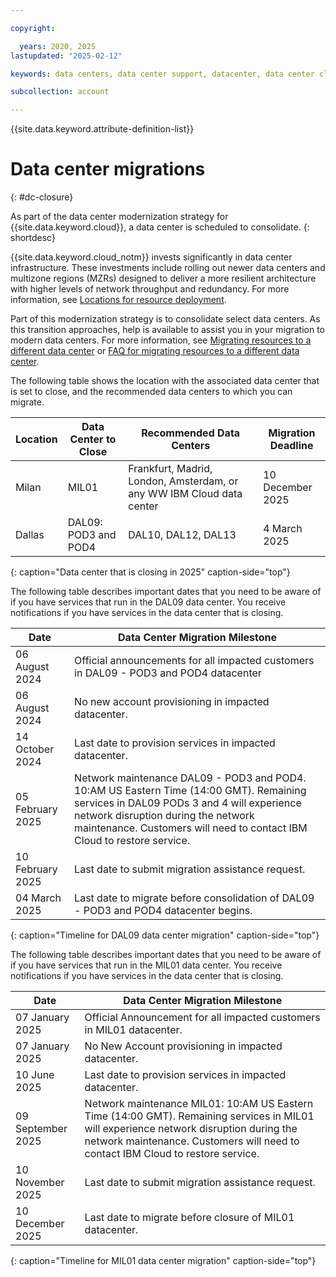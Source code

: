 ```yaml
---

copyright:

  years: 2020, 2025
lastupdated: "2025-02-12"

keywords: data centers, data center support, datacenter, data center closure

subcollection: account

---
```


{{site.data.keyword.attribute-definition-list}}

# Data center migrations
{: #dc-closure}

As part of the data center modernization strategy for {{site.data.keyword.cloud}}, a data center is scheduled to consolidate.
{: shortdesc}

{{site.data.keyword.cloud_notm}} invests significantly in data center infrastructure. These investments include rolling out newer data centers and multizone regions (MZRs) designed to deliver a more resilient architecture with higher levels of network throughput and redundancy. For more information, see [Locations for resource deployment](/docs/overview?topic=overview-locations).

Part of this modernization strategy is to consolidate select data centers. As this transition approaches, help is available to assist you in your migration to modern data centers. For more information, see [Migrating resources to a different data center](/docs/account?topic=account-migrate-data-center) or [FAQ for migrating resources to a different data center](/docs/account?topic=account-faqs-migrating-resources).

The following table shows the location with the associated data center that is set to close, and the recommended data centers to which you can migrate.

| Location | Data Center to Close |  Recommended Data Centers | Migration Deadline |
|----------|----------------------|---------------------------|--------------------|
| Milan    | MIL01                | Frankfurt, Madrid, London, Amsterdam, or any WW IBM Cloud data center | 10 December 2025 |
| Dallas   | DAL09: POD3 and POD4 | DAL10, DAL12, DAL13       | 4 March 2025       |
{: caption="Data center that is closing in 2025" caption-side="top"}

The following table describes important dates that you need to be aware of if you have services that run in the DAL09 data center. You receive notifications if you have services in the data center that is closing.

| Date             | Data Center Migration Milestone |
|------------------|---------------------------------|
| 06 August 2024   | Official announcements for all impacted customers in DAL09 - POD3 and POD4 datacenter |
| 06 August 2024   | No new account provisioning in impacted datacenter. |
| 14 October 2024  | Last date to provision services in impacted datacenter. |
| 05 February 2025 | Network maintenance DAL09 - POD3 and POD4. 10:AM US Eastern Time (14:00 GMT). Remaining services in DAL09 PODs 3 and 4 will experience network disruption during the network maintenance. Customers will need to contact IBM Cloud to restore service. |
| 10 February 2025 | Last date to submit migration assistance request. |
| 04 March 2025    | Last date to migrate before consolidation of DAL09 - POD3 and POD4 datacenter begins. |
{: caption="Timeline for DAL09 data center migration" caption-side="top"}


The following table describes important dates that you need to be aware of if you have services that run in the MIL01 data center. You receive notifications if you have services in the data center that is closing.

| Date             | Data Center Migration Milestone |
|------------------|---------------------------------|
| 07 January 2025   | Official Announcement for all impacted customers in MIL01 datacenter. |
| 07 January 2025   | No New Account provisioning in impacted datacenter. |
| 10 June 2025  | Last date to provision services in impacted datacenter. |
| 09 September 2025 | Network maintenance MIL01: 10:AM US Eastern Time (14:00 GMT). Remaining services in MIL01 will experience network disruption during the network maintenance. Customers will need to contact IBM Cloud to restore service. |
| 10 November 2025 | Last date to submit migration assistance request. |
| 10 December 2025    | Last date to migrate before closure of MIL01 datacenter. |
{: caption="Timeline for MIL01 data center migration" caption-side="top"}
